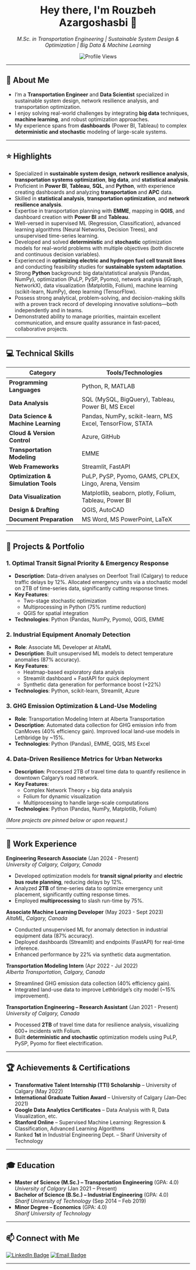<!-- 
  ================================================================
  GITHUB PROFILE README 
  ================================================================
  Author: Rouzbeh Azargoshasbi
  Instructions:
   1. Copy this template into your README.md in your [username]/[username] repo.
   2. Replace placeholders ([YOUR_GITHUB_USERNAME] etc.) as needed.
   3. Add or remove sections as you see fit!
  ================================================================
-->

<!-- Hero Section / Introduction -->
<h1 align="center">Hey there, I'm Rouzbeh Azargoshasbi 👋</h1>
<p align="center">
  <em>
    M.Sc. in Transportation Engineering | Sustainable System Design & Optimization | Big Data & Machine Learning
  </em>
</p>

<!-- Profile Views (Optional) -->
<p align="center">
  <img src="https://komarev.com/ghpvc/?username=[YOUR_GITHUB_USERNAME]&style=flat-square" alt="Profile Views" />
</p>

---

## :wave: About Me
- I’m a **Transportation Engineer** and **Data Scientist** specialized in sustainable system design, network resilience analysis, and transportation optimization.  
- I enjoy solving real-world challenges by integrating **big data** techniques, **machine learning**, and robust optimization approaches.  
- My experience spans from **dashboards** (Power BI, Tableau) to complex **deterministic and stochastic** modeling of large-scale systems.

---

## :star: Highlights

- Specialized in **sustainable system design**, **network resilience analysis**, **transportation systems optimization**, **big data**, and **statistical analysis**.  
- Proficient in **Power BI**, **Tableau**, **SQL**, and **Python**, with experience creating dashboards and analyzing **transportation** and **APC** data.  
- Skilled in **statistical analysis**, **transportation optimization**, and **network resilience analysis**.  
- Expertise in transportation planning with **EMME**, mapping in **QGIS**, and dashboard creation with **Power BI** and **Tableau**.  
- Well-versed in supervised ML (Regression, Classification), advanced learning algorithms (Neural Networks, Decision Trees), and unsupervised time-series learning.  
- Developed and solved **deterministic** and **stochastic** optimization models for real-world problems with multiple objectives (both discrete and continuous decision variables).  
- Experienced in **optimizing electric and hydrogen fuel cell transit lines** and conducting feasibility studies for **sustainable system adaptation**.  
- Strong **Python** background: big data/statistical analysis (Pandas, NumPy), optimization (PuLP, PySP, Pyomo), network analysis (iGraph, NetworkX), data visualization (Matplotlib, Folium), machine learning (scikit-learn, NumPy), deep learning (TensorFlow).  
- Possess strong analytical, problem-solving, and decision-making skills with a proven track record of developing innovative solutions—both independently and in teams.  
- Demonstrated ability to manage priorities, maintain excellent communication, and ensure quality assurance in fast-paced, collaborative projects.

---

## :computer: Technical Skills

| **Category**                               | **Tools/Technologies**                                                           |
|--------------------------------------------|----------------------------------------------------------------------------------|
| **Programming Languages**                  | Python, R, MATLAB                                                                |
| **Data Analysis**                          | SQL (MySQL, BigQuery), Tableau, Power BI, MS Excel                               |
| **Data Science & Machine Learning**        | Pandas, NumPy, scikit-learn, MS Excel, TensorFlow, STATA                         |
| **Cloud & Version Control**                | Azure, GitHub                                                                    |
| **Transportation Modeling**                | EMME                                                                             |
| **Web Frameworks**                         | Streamlit, FastAPI                                                               |
| **Optimization & Simulation Tools**        | PuLP, PySP, Pyomo, GAMS, CPLEX, Lingo, Arena, Vensim                             |
| **Data Visualization**                     | Matplotlib, seaborn, plotly, Folium, Tableau, Power BI                           |
| **Design & Drafting**                      | QGIS, AutoCAD                                                                    |
| **Document Preparation**                   | MS Word, MS PowerPoint, LaTeX                                                    |

---

## :memo: Projects & Portfolio

### 1. Optimal Transit Signal Priority & Emergency Response
- **Description**: Data-driven analyses on Deerfoot Trail (Calgary) to reduce traffic delays by 12%. Allocated emergency units via a stochastic model on 2TB of time-series data, significantly cutting response times.  
- **Key Features**:  
  - Two-stage stochastic optimization  
  - Multiprocessing in Python (75% runtime reduction)  
  - QGIS for spatial integration  
- **Technologies**: Python (Pandas, NumPy, Pyomo), QGIS, EMME

### 2. Industrial Equipment Anomaly Detection
- **Role**: Associate ML Developer at AltaML  
- **Description**: Built unsupervised ML models to detect temperature anomalies (87% accuracy).  
- **Key Features**:  
  - Heatmap-based exploratory data analysis  
  - Streamlit dashboard + FastAPI for quick deployment  
  - Synthetic data generation for performance boost (+22%)  
- **Technologies**: Python, scikit-learn, Streamlit, Azure

### 3. GHG Emission Optimization & Land-Use Modeling
- **Role**: Transportation Modeling Intern at Alberta Transportation  
- **Description**: Automated data collection for GHG emission info from CanMoves (40% efficiency gain). Improved local land-use models in Lethbridge by ~15%.  
- **Technologies**: Python (Pandas), EMME, QGIS, MS Excel

### 4. Data-Driven Resilience Metrics for Urban Networks
- **Description**: Processed 2TB of travel time data to quantify resilience in downtown Calgary’s road network.  
- **Key Features**:  
  - Complex Network Theory + big data analysis  
  - Folium for dynamic visualization  
  - Multiprocessing to handle large-scale computations  
- **Technologies**: Python (Pandas, NumPy, Matplotlib, Folium)

*(More projects are pinned below or upon request.)*

---

## :office: Work Experience

**Engineering Research Associate** (Jan 2024 - Present)  
_University of Calgary, Calgary, Canada_  
- Developed optimization models for **transit signal priority** and **electric bus route planning**, reducing delays by 12%.  
- Analyzed **2TB** of time-series data to optimize emergency unit placement, significantly cutting response times.  
- Employed **multiprocessing** to slash run-time by 75%.

**Associate Machine Learning Developer** (May 2023 - Sept 2023)  
_AltaML, Calgary, Canada_  
- Conducted unsupervised ML for anomaly detection in industrial equipment data (87% accuracy).  
- Deployed dashboards (Streamlit) and endpoints (FastAPI) for real-time inference.  
- Enhanced performance by 22% via synthetic data augmentation.

**Transportation Modeling Intern** (Apr 2022 - Jul 2022)  
_Alberta Transportation, Calgary, Canada_  
- Streamlined GHG emission data collection (40% efficiency gain).  
- Integrated land-use data to improve Lethbridge’s city model (~15% improvement).  

**Transportation Engineering – Research Assistant** (Jan 2021 - Present)  
_University of Calgary, Canada_  
- Processed **2TB** of travel time data for resilience analysis, visualizing 600+ incidents with Folium.  
- Built **deterministic and stochastic** optimization models using PuLP, PySP, Pyomo for fleet electrification.

---

## :trophy: Achievements & Certifications
- **Transformative Talent Internship (TTI) Scholarship** – University of Calgary (May 2022)  
- **International Graduate Tuition Award** – University of Calgary (Jan–Dec 2021)  
- **Google Data Analytics Certificates** – Data Analysis with R, Data Visualization, etc.  
- **Stanford Online** – Supervised Machine Learning: Regression & Classification, Advanced Learning Algorithms  
- Ranked **1st** in Industrial Engineering Dept. – Sharif University of Technology  

---

## :mortar_board: Education
- **Master of Science (M.Sc.) – Transportation Engineering** (GPA: 4.0)  
  _University of Calgary_ (Jan 2021 – Present)  
- **Bachelor of Science (B.Sc.) – Industrial Engineering** (GPA: 4.0)  
  _Sharif University of Technology_ (Sep 2014 – Feb 2019)  
- **Minor Degree – Economics** (GPA: 4.0)  
  _Sharif University of Technology_

---

## :mailbox: Connect with Me

[![LinkedIn Badge](https://img.shields.io/badge/-LinkedIn-0077B5?logo=Linkedin&logoColor=white&style=flat)](https://www.linkedin.com/in/rouzbeh-azargoshasbi/)
[![Email Badge](https://img.shields.io/badge/-Email-D14836?logo=Gmail&logoColor=white&style=flat)](mailto:rouzbeh.azargoshasbi@ucalgary.ca)

---
<!--
## :bar_chart: GitHub Stats (Optional)

<p align="center">
  <img src="https://github-readme-stats.vercel.app/api?username=[YOUR_GITHUB_USERNAME]&show_icons=true&theme=radical" height="150" alt="GitHub stats" />
  <img src="https://github-readme-s
-->

